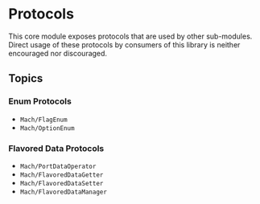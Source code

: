 # Protocols

This core module exposes protocols that are used by other sub-modules. Direct usage of these protocols by consumers of this library is neither encouraged nor discouraged.

## Topics

### Enum Protocols

- ``Mach/FlagEnum``
- ``Mach/OptionEnum``

### Flavored Data Protocols

- ``Mach/PortDataOperator``
- ``Mach/FlavoredDataGetter``
- ``Mach/FlavoredDataSetter``
- ``Mach/FlavoredDataManager``
